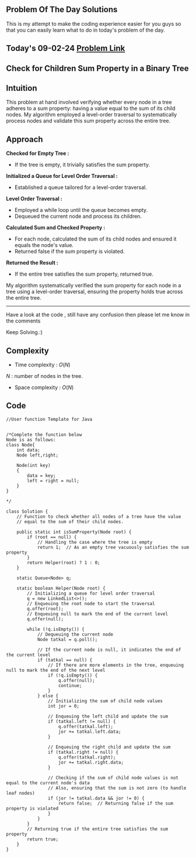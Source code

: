 ## Problem Of The Day Solutions

This is my attempt to make the coding experience easier for you guys so that you can easily learn what to do in today's problem of the day.

## Today's 09-02-24 [Problem Link](https://www.geeksforgeeks.org/problems/children-sum-parent/1)
## Check for Children Sum Property in a Binary Tree

## Intuition

This problem at hand involved verifying whether every node in a tree adheres to a sum property: having a value equal to the sum of its child nodes. My algorithm employed a level-order traversal to systematically process nodes and validate this sum property across the entire tree.

## Approach

**Checked for Empty Tree :**
- If the tree is empty, it trivially satisfies the sum property.

**Initialized a Queue for Level Order Traversal :**
- Established a queue tailored for a level-order traversal.

**Level Order Traversal :**
- Employed a while loop until the queue becomes empty.
- Dequeued the current node and process its children.

**Calculated Sum and Checked Property :**
- For each node, calculated the sum of its child nodes and ensured it equals the node's value.
- Returned false if the sum property is violated.

**Returned the Result :**
- If the entire tree satisfies the sum property, returned true.

My algorithm systematically verified the sum property for each node in a tree using a level-order traversal, ensuring the property holds true across the entire tree.

---
Have a look at the code , still have any confusion then please let me know in the comments

Keep Solving.:)

## Complexity
- Time complexity : $O(N)$
<!-- Add your time complexity here, e.g. $$O())$$ -->

$N$ : number of nodes in the tree.

- Space complexity : $O(N)$ 
<!-- Add your space complexity here, e.g. $$O(n)$$ -->

## Code 

```
//User function Template for Java


/*Complete the function below
Node is as follows:
class Node{
	int data;
	Node left,right;
	
	Node(int key)
	{
	    data = key;
	    left = right = null;
	}
}

*/

class Solution {
    // Function to check whether all nodes of a tree have the value 
    // equal to the sum of their child nodes.
    
    public static int isSumProperty(Node root) {
        if (root == null) {
            // Handling the case where the tree is empty
            return 1;  // As an empty tree vacuously satisfies the sum property
        }
        return Helper(root) ? 1 : 0;
    }

    static Queue<Node> q;

    static boolean Helper(Node root) {
        // Initializing a queue for level order traversal
        q = new LinkedList<>();
        // Enqueuing the root node to start the traversal
        q.offer(root);
        // Enqueuing null to mark the end of the current level
        q.offer(null);

        while (!q.isEmpty()) {
            // Dequeuing the current node
            Node tatkal = q.poll();

            // If the current node is null, it indicates the end of the current level
            if (tatkal == null) {
                // If there are more elements in the tree, enqueuing null to mark the end of the next level
                if (!q.isEmpty()) {
                    q.offer(null);
                    continue;
                }
            } else {
                // Initializing the sum of child node values
                int jor = 0;
                
                // Enqueuing the left child and update the sum
                if (tatkal.left != null) {
                    q.offer(tatkal.left);
                    jor += tatkal.left.data;
                }
                
                // Enqueuing the right child and update the sum
                if (tatkal.right != null) {
                    q.offer(tatkal.right);
                    jor += tatkal.right.data;
                }
                
                // Checking if the sum of child node values is not equal to the current node's data
                // Also, ensuring that the sum is not zero (to handle leaf nodes)
                if (jor != tatkal.data && jor != 0) {
                    return false;  // Returning false if the sum property is violated
                }
            }
        }
        // Returning true if the entire tree satisfies the sum property
        return true;
    }
}    
```